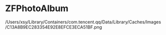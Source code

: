 # ZFPhotoAlbum
/Users/xsy/Library/Containers/com.tencent.qq/Data/Library/Caches/Images/C13A8B9EC283354E92E8EFCE3ECA51BF.png
